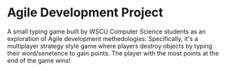 # Agile Development Project
A small typing game built by WSCU Computer Science students as an exploration of Agile development methedologies.
Specifically, it's a multiplayer strategy style game where players destroy objects by typing their word/senetence to gain points.
The player with the most points at the end of the game wins!
